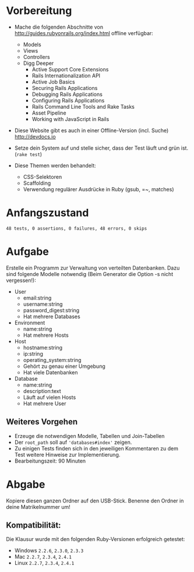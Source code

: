 Vorbereitung
============

* Mache die folgenden Abschnitte von http://guides.rubyonrails.org/index.html offline verfügbar:
    * Models
    * Views
    * Controllers
    * Digg Deeper
        * Active Support Core Extensions
        * Rails Internationalization API
        * Active Job Basics
        * Securing Rails Applications
        * Debugging Rails Applications
        * Configuring Rails Applications
        * Rails Command Line Tools and Rake Tasks
        * Asset Pipeline
        * Working with JavaScript in Rails
        
* Diese Website gibt es auch in einer Offline-Version (incl. Suche) http://devdocs.io
* Setze dein System auf und stelle sicher, dass der Test läuft und grün ist. (`rake test`)
* Diese Themen werden behandelt:
    * CSS-Selektoren
    * Scaffolding
    * Verwendung regulärer Ausdrücke in Ruby (gsub, =~, matches)
    
Anfangszustand
==============
`48 tests, 0 assertions, 0 failures, 48 errors, 0 skips`

Aufgabe
=======

Erstelle ein Programm zur Verwaltung von verteilten Datenbanken. Dazu sind folgende Modelle notwendig (Beim Generator die Option -s nicht vergessen!):

* User
    * email:string
    * username:string
    * password_digest:string
    * Hat mehrere Databases
* Environment
    * name:string
    * Hat mehrere Hosts
* Host
    * hostname:string
    * ip:string
    * operating_system:string
    * Gehört zu genau einer Umgebung
    * Hat viele Datenbanken
* Database
    * name:string
    * description:text
    * Läuft auf vielen Hosts
    * Hat mehrere User

Weiteres Vorgehen
-----------------

* Erzeuge die notwendigen Modelle, Tabellen und Join-Tabellen
* Der `root_path` soll auf `'databases#index'` zeigen.
* Zu einigen Tests finden sich in den jeweiligen Kommentaren zu dem Test weitere Hinweise zur Implementierung. 
* Bearbeitungszeit: 90 Minuten

Abgabe
======

Kopiere diesen ganzen Ordner auf den USB-Stick. Benenne den Ordner in deine Matrikelnummer um!

Kompatibilität:
---------------
Die Klausur wurde mit den folgenden Ruby-Versionen erfolgreich getestet:
 * Windows `2.2.6`, `2.3.0`, `2.3.3`
 * Mac `2.2.7`, `2.3.4`, `2.4.1`
 * Linux `2.2.7`, `2.3.4`, `2.4.1`